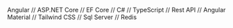 Angular // ASP.NET Core // EF Core // C# // TypeScript // Rest API // Angular Material // Tailwind CSS // Sql Server // Redis
